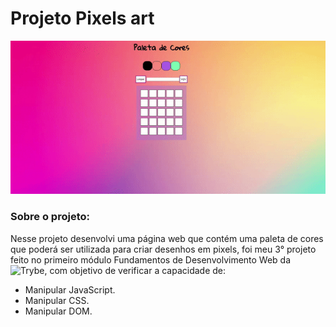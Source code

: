 # Projeto Pixels art

![Pixels Art](images/pixelsArt.gif)

### Sobre o projeto:

Nesse projeto desenvolvi uma página web que contém uma paleta de cores que poderá ser utilizada para criar desenhos em pixels, foi meu 3° projeto feito no primeiro módulo Fundamentos de Desenvolvimento Web da ![Trybe](https://www.betrybe.com/), com objetivo de verificar a capacidade de:

- Manipular JavaScript.
- Manipular CSS.
- Manipular DOM.
